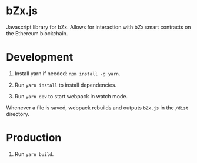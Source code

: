 # bZx.js

Javascript library for bZx. Allows for interaction with bZx smart contracts on the Ethereum blockchain.

# Development

1. Install yarn if needed: `npm install -g yarn`.

2. Run `yarn install` to install dependencies.

2. Run `yarn dev` to start webpack in watch mode.

Whenever a file is saved, webpack rebuilds and outputs `bZx.js` in the `/dist` directory.

# Production

1. Run `yarn build`.
